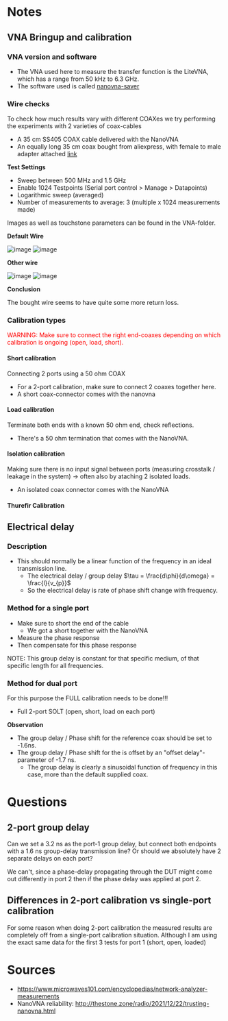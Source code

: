 # Notes
## VNA Bringup and calibration
### VNA version and software
- The VNA used here to measure the transfer function is the LiteVNA, which has a range from 50 kHz to 6.3 GHz.
- The software used is called [nanovna-saver](https://github.com/NanoVNA-Saver/nanovna-saver)

### Wire checks
To check how much results vary with different COAXes we try performing the experiments with 2 varieties of coax-cables
- A 35 cm SS405 COAX cable delivered with the NanoVNA
- An equally long 35 cm coax bought from aliexpress, with female to male adapter attached [link](https://www.aliexpress.com/store/3516063?spm=a2g0o.order_list.order_list_main.52.1b415c5fTypAqu)

**Test Settings**
- Sweep between 500 MHz and 1.5 GHz
- Enable 1024 Testpoints (Serial port control > Manage > Datapoints)
- Logarithmic sweep (averaged)
- Number of measurements to average: 3 (multiple x 1024 measurements made)

Images as well as touchstone parameters can be found in the VNA-folder.

**Default Wire**

![image](images/S11_default.png)
![image](images/S21_default.png)


**Other wire**

![image](images/S11_prop.png)
![image](images/S21_prop.png)


**Conclusion**

The bought wire seems to have quite some more return loss.

### Calibration types
<span style="color: red;">WARNING: Make sure to connect the right end-coaxes depending on which calibration is ongoing (open, load, short).</span>



#### Short calibration
Connecting 2 ports using a 50 ohm COAX
- For a 2-port calibration, make sure to connect 2 coaxes together here.
- A short coax-connector comes with the nanovna

#### Load calibration
Terminate both ends with a known 50 ohm end, check reflections.
- There's a 50 ohm termination that comes with the NanoVNA.

#### Isolation calibration
Making sure there is no input signal between ports (measuring crosstalk / leakage in the system) -> often also by ataching 2 isolated loads.
- An isolated coax connector comes with the NanoVNA

#### Thurefir Calibration


## Electrical delay
### Description
- This should normally be a linear function of the frequency in an ideal transmission line.
	- The electrical delay / group delay $\tau = \frac{d\phi}{d\omega} = \frac{l}{v_{p}}$
	- So the electrical delay is rate of phase shift change with frequency. 


### Method for a single port
- Make sure to short the end of the cable
	- We got a short together with the NanoVNA
- Measure the phase response
- Then compensate for this phase response

NOTE: This group delay is constant for that specific medium, of that specific length for all frequencies.

### Method for dual port 
For this purpose the FULL calibration needs to be done!!!
- Full 2-port SOLT (open, short, load on each port)

**Observation**
- The group delay / Phase shift for the reference coax should be set to -1.6ns.
- The group delay / Phase shift for the is offset by an "offset delay"-parameter of -1.7 ns.
	- The group delay is clearly a sinusoidal function of frequency in this case, more than the default supplied coax.

# Questions
## 2-port group delay
Can we set a 3.2 ns as the port-1 group delay, but connect both endpoints with a 1.6 ns group-delay transmission line? Or should we absolutely have 2 separate delays on each port?

We can't, since a phase-delay propagating through the DUT might come out differently in port 2 then if the phase delay was applied at port 2.

## Differences in 2-port calibration vs single-port calibration
For some reason when doing 2-port calibration the measured results are completely off from a single-port calibration situation. 
Although I am using the exact same data for the first 3 tests for port 1 (short, open, loaded)

# Sources
- https://www.microwaves101.com/encyclopedias/network-analyzer-measurements
- NanoVNA reliability: http://thestone.zone/radio/2021/12/22/trusting-nanovna.html
